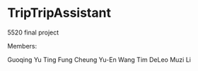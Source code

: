 # TripTripAssistant
5520 final project

Members: 

Guoqing Yu
Ting Fung Cheung
Yu-En Wang
Tim DeLeo
Muzi Li
